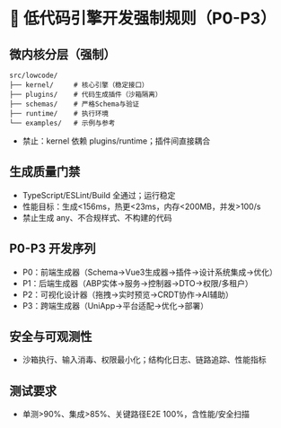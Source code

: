 # 🚀 低代码引擎开发强制规则（P0-P3）

## 微内核分层（强制）
```
src/lowcode/
├── kernel/     # 核心引擎（稳定接口）
├── plugins/    # 代码生成插件（沙箱隔离）
├── schemas/    # 严格Schema与验证
├── runtime/    # 执行环境
└── examples/   # 示例与参考
```
- 禁止：kernel 依赖 plugins/runtime；插件间直接耦合

## 生成质量门禁
- TypeScript/ESLint/Build 全通过；运行稳定
- 性能目标：生成<156ms，热更<23ms，内存<200MB，并发>100/s
- 禁止生成 any、不合规样式、不构建的代码

## P0-P3 开发序列
- P0：前端生成器（Schema→Vue3生成器→插件→设计系统集成→优化）
- P1：后端生成器（ABP实体→服务→控制器→DTO→权限/多租户）
- P2：可视化设计器（拖拽→实时预览→CRDT协作→AI辅助）
- P3：跨端生成器（UniApp→平台适配→优化→部署）

## 安全与可观测性
- 沙箱执行、输入消毒、权限最小化；结构化日志、链路追踪、性能指标

## 测试要求
- 单测>90%、集成>85%、关键路径E2E 100%，含性能/安全扫描